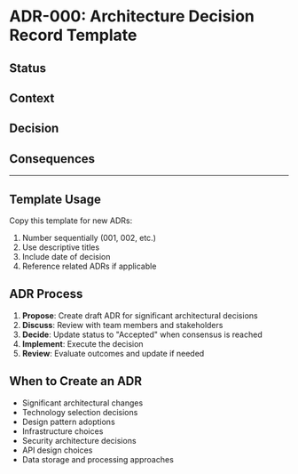 # ADR-000: Architecture Decision Record Template

## Status
<!-- Accepted | Deprecated | Superseded -->

## Context
<!-- The issue motivating this decision, and any context that influences or constrains the decision. -->

## Decision
<!-- The change that we're proposing or have agreed to implement. -->

## Consequences
<!-- What becomes easier or more difficult to do and any risks introduced by the change that will need to be mitigated. -->

---

## Template Usage

Copy this template for new ADRs:
1. Number sequentially (001, 002, etc.)
2. Use descriptive titles
3. Include date of decision
4. Reference related ADRs if applicable

## ADR Process

1. **Propose**: Create draft ADR for significant architectural decisions
2. **Discuss**: Review with team members and stakeholders
3. **Decide**: Update status to "Accepted" when consensus is reached
4. **Implement**: Execute the decision
5. **Review**: Evaluate outcomes and update if needed

## When to Create an ADR

- Significant architectural changes
- Technology selection decisions
- Design pattern adoptions
- Infrastructure choices
- Security architecture decisions
- API design choices
- Data storage and processing approaches